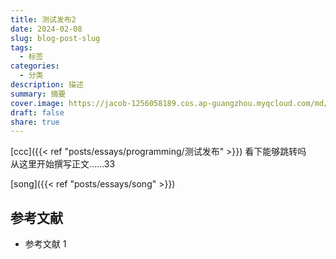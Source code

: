 ```yaml
---
title: 测试发布2
date: 2024-02-08
slug: blog-post-slug
tags:
  - 标签
categories:
  - 分类
description: 描述
summary: 摘要
cover.image: https://jacob-1256058189.cos.ap-guangzhou.myqcloud.com/md/2024/08/d535bf1f2d4be47d.webp
draft: false
share: true
---
```

[ccc]({{< ref "posts/essays/programming/测试发布" >}})  看下能够跳转吗  
从这里开始撰写正文……33  
  
[song]({{< ref "posts/essays/song" >}})  
  
## 参考文献  
  
- 参考文献 1  

